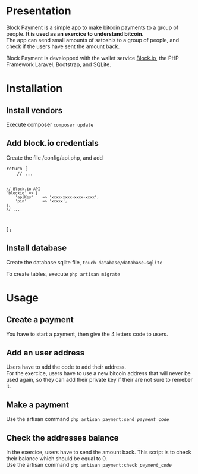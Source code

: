 <h1>Presentation</h1>
<p>
    Block Payment is a simple app to make bitcoin payments to a group of people. <strong>It is used as an exercice to understand bitcoin.</strong><br />
    The app can send small amounts of satoshis to a group of people, and check if the users have sent the amount back.
</p>
<p>
    Block Payment is developped with  the wallet service <a href="https://www.block.io/">Block.io</a>, the PHP Framework Laravel, Bootstrap, and SQLite.
</p>


<h1>Installation</h1>
<h2>Install vendors</h2>
<p>
    Execute composer <code>composer update</code>
</p>
<h2>Add block.io credentials</h2>
<p>
Create the file /config/api.php, and add<br />
<code>
return [
    // ... 
    
    // Block.io API
    'blockio' => [
        'apiKey'    => 'xxxx-xxxx-xxxx-xxxx',
        'pin'       => 'xxxxx',
    ],
    // ...   
];
</code>
</p>
<h2>Install database</h2>
<p>
Create the database sqlite file, <code>touch database/database.sqlite</code>
</p>
<p>
To create tables, execute <code>php artisan migrate</code>
</p>

<h1>Usage</h1>
<h2>Create a payment</h2>
<p>
    You have to start a payment, then give the 4 letters code to users.
</p>
<h2>Add an user address</h2>
<p>
    Users have to add the code to add their address.<br />
    For the exercice, users have to use a new bitcoin address that will never be used again, so they can add their private key if their are not sure to remeber it.
</p>
<h2>Make a payment</h2>
<p>
    Use the artisan command <code>php artisan payment:send <i>payment_code</i></code>
</p>
<h2>Check the addresses balance</h2>
<p>
    In the exercice, users have to send the amount back. This script is to check their balance which should be equal to 0.<br />
    Use the artisan command <code>php artisan payment:check <i>payment_code</i></code>
</p>
